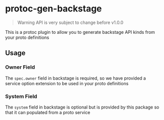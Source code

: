 # protoc-gen-backstage
> Warning API is very subject to change before v1.0.0

This is a protoc plugin to allow you to generate backstage API kinds from your proto definitions


## Usage 

### Owner Field

The `spec.owner`  field in backstage is required, so we have provided a service option extension to be used in your proto definitions

### System Field

The `system` field in backstage is optional but is provided by this package so that it can populated from a proto service
